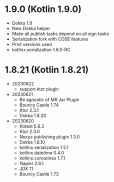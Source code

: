 # 1.9.0 (Kotlin 1.9.0)
 * Dokka 1.9
 * New Dokka helper
 * Make all publish tasks depend on all sign tasks
 * Serialization fork with COSE features
 * Print versions used
 * kotlinx.serialization 1.6.0-RC


# 1.8.21 (Kotlin 1.8.21)

* 20230622
    * support ktor plugin
* 20230621
    * Be agnostic of MR Jar Plugin
    * Bouncy Castle 1.74
    * Ktor 2.3.1
    * Dokka 1.8.20
* 20230620
    * Kotest 5.6.2
    * Ktor 2.3.0
    * Nexus publishing plugin 1.3.0
    * Dokka 1.8.10
    * kotlinx.serialization 1.5.1
    * kotlinx.datetime 0.4.0
    * kotlinx.coroutines 1.7.1
    * Napier 2.6.1
    * JDK 11
    * Bouncy Castle 1.73
 